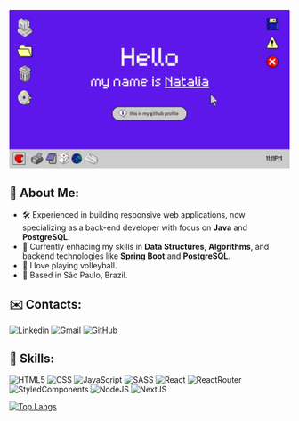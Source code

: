 ![GithubProfile](https://raw.githubusercontent.com/NataliaFrancisca/github-readme-images/main/github-profile-v2.jpg)
</br>

## 🌟 About Me:
- 🛠 Experienced in building responsive web applications, now specializing as a back-end developer with focus on **Java** and **PostgreSQL**.
- 📖 Currently enhacing my skills in **Data Structures**, **Algorithms**, and backend technologies like **Spring Boot** and **PostgreSQL**.
- 🏐 I love playing volleyball.
- 🌆 Based in São Paulo, Brazil.

## ✉️ Contacts:
[![Linkedin](https://img.shields.io/badge/LinkedIn-0077B5?style=for-the-badge&logo=linkedin&logoColor=white)](https://www.linkedin.com/in/franciscanatalia/) 
[![Gmail](https://img.shields.io/badge/Gmail-D14836?style=for-the-badge&logo=gmail&logoColor=white)](mailto:nathifrancisca@gmail.com?subject=Assunto)
[![GitHub](https://img.shields.io/badge/GitHub-100000?style=for-the-badge&logo=github&logoColor=white)](https://github.com/nataliaFrancisca)

## 🚀 Skills:
![HTML5](https://img.shields.io/badge/HTML5-E34F26?style=for-the-badge&logo=html5&logoColor=white)
![CSS](https://img.shields.io/badge/CSS3-1572B6?style=for-the-badge&logo=css3&logoColor=white)
![JavaScript](https://img.shields.io/badge/JavaScript-F7DF1E?style=for-the-badge&logo=javascript&logoColor=black)
![SASS](https://img.shields.io/badge/Sass-CC6699?style=for-the-badge&logo=sass&logoColor=white)
![React](https://img.shields.io/badge/React-20232A?style=for-the-badge&logo=react&logoColor=61DAFB)
![ReactRouter](https://img.shields.io/badge/React_Router-CA4245?style=for-the-badge&logo=react-router&logoColor=white)
![StyledComponents](https://img.shields.io/badge/styled--components-DB7093?style=for-the-badge&logo=styled-components&logoColor=white)
![NodeJS](https://img.shields.io/badge/Node.js-43853D?style=for-the-badge&logo=node.js&logoColor=white)
![NextJS](https://img.shields.io/badge/Next.js-202020?style=for-the-badge&logo=next.js&logoColor=white)

 
[![Top Langs](https://github-readme-stats.vercel.app/api/top-langs/?username=nataliaFrancisca&hide_progress=true)](https://github.com/nataliaFrancisca/github-readme-stats)
